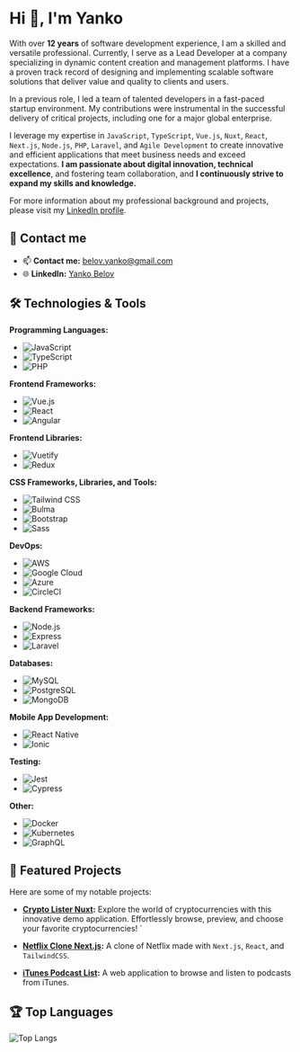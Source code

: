 # Hi 👋, I'm Yanko

With over **12 years** of software development experience, I am a skilled and versatile professional. Currently, I serve as a Lead Developer at a company specializing in dynamic content creation and management platforms. I have a proven track record of designing and implementing scalable software solutions that deliver value and quality to clients and users.

In a previous role, I led a team of talented developers in a fast-paced startup environment. My contributions were instrumental in the successful delivery of critical projects, including one for a major global enterprise.

I leverage my expertise in `JavaScript`, `TypeScript`, `Vue.js`, `Nuxt`, `React`, `Next.js`, `Node.js`, `PHP`, `Laravel`, and `Agile Development` to create innovative and efficient applications that meet business needs and exceed expectations. **I am passionate about digital innovation, technical excellence**, and fostering team collaboration, and **I continuously strive to expand my skills and knowledge.**

For more information about my professional background and projects, please visit my [LinkedIn profile](https://www.linkedin.com/in/yanko-belov/).

## 📧 Contact me

- 📫 **Contact me:** belov.yanko@gmail.com
- 🌐 **LinkedIn:** [Yanko Belov](https://www.linkedin.com/in/yanko-belov/)

## 🛠️ Technologies & Tools

**Programming Languages:**
- ![JavaScript](https://img.shields.io/badge/-JavaScript-F7DF1E?logo=javascript&logoColor=black)
- ![TypeScript](https://img.shields.io/badge/-TypeScript-3178C6?logo=typescript&logoColor=white)
- ![PHP](https://img.shields.io/badge/-PHP-777BB4?logo=php&logoColor=white)

**Frontend Frameworks:**
- ![Vue.js](https://img.shields.io/badge/-Vue.js-4FC08D?logo=vue.js&logoColor=white)
- ![React](https://img.shields.io/badge/-React-61DAFB?logo=react&logoColor=black)
- ![Angular](https://img.shields.io/badge/-Angular-DD0031?logo=angular&logoColor=white)

**Frontend Libraries:**
- ![Vuetify](https://img.shields.io/badge/-Vuetify-1867C0?logo=vuetify&logoColor=white)
- ![Redux](https://img.shields.io/badge/-Redux-764ABC?logo=redux&logoColor=white)

**CSS Frameworks, Libraries, and Tools:**
- ![Tailwind CSS](https://img.shields.io/badge/-Tailwind%20CSS-38B2AC?logo=tailwind-css&logoColor=white)
- ![Bulma](https://img.shields.io/badge/-Bulma-00D1B2?logo=bulma&logoColor=white)
- ![Bootstrap](https://img.shields.io/badge/-Bootstrap-7952B3?logo=bootstrap&logoColor=white)
- ![Sass](https://img.shields.io/badge/-Sass-CC6699?logo=sass&logoColor=white)

**DevOps:**
- ![AWS](https://img.shields.io/badge/-AWS-232F3E?logo=amazon-aws&logoColor=white)
- ![Google Cloud](https://img.shields.io/badge/-Google%20Cloud-4285F4?logo=google-cloud&logoColor=white)
- ![Azure](https://img.shields.io/badge/-Azure-0078D4?logo=microsoft-azure&logoColor=white)
- ![CircleCI](https://img.shields.io/badge/-CircleCI-343434?logo=circleci&logoColor=white)

**Backend Frameworks:**
- ![Node.js](https://img.shields.io/badge/-Node.js-339933?logo=node.js&logoColor=white)
- ![Express](https://img.shields.io/badge/-Express-000000?logo=express&logoColor=white)
- ![Laravel](https://img.shields.io/badge/-Laravel-FF2D20?logo=laravel&logoColor=white)

**Databases:**
- ![MySQL](https://img.shields.io/badge/-MySQL-4479A1?logo=mysql&logoColor=white)
- ![PostgreSQL](https://img.shields.io/badge/-PostgreSQL-336791?logo=postgresql&logoColor=white)
- ![MongoDB](https://img.shields.io/badge/-MongoDB-47A248?logo=mongodb&logoColor=white)

**Mobile App Development:**
- ![React Native](https://img.shields.io/badge/-React%20Native-61DAFB?logo=react&logoColor=black)
- ![Ionic](https://img.shields.io/badge/-Ionic-3880FF?logo=ionic&logoColor=white)

**Testing:**
- ![Jest](https://img.shields.io/badge/-Jest-C21325?logo=jest&logoColor=white)
- ![Cypress](https://img.shields.io/badge/-Cypress-17202C?logo=cypress&logoColor=white)

**Other:**
- ![Docker](https://img.shields.io/badge/-Docker-2496ED?logo=docker&logoColor=white)
- ![Kubernetes](https://img.shields.io/badge/-Kubernetes-326CE5?logo=kubernetes&logoColor=white)
- ![GraphQL](https://img.shields.io/badge/-GraphQL-E10098?logo=graphql&logoColor=white)

## 🚀 Featured Projects

Here are some of my notable projects:

- **[Crypto Lister Nuxt](https://github.com/yanko-belov/crypto-lister-nuxt):** Explore the world of cryptocurrencies with this innovative demo application. Effortlessly browse, preview, and choose your favorite cryptocurrencies!
`
- **[Netflix Clone Next.js](https://github.com/yanko-belov/netflix-clone-nextjs):** A clone of Netflix made with `Next.js`, `React`, and `TailwindCSS`.

- **[iTunes Podcast List](https://github.com/yanko-belov/itunes-podcast-list):** A web application to browse and listen to podcasts from iTunes.

## 🏆 Top Languages

![Top Langs](https://github-readme-stats.vercel.app/api/top-langs/?username=yanko-belov&layout=compact&theme=radical)
